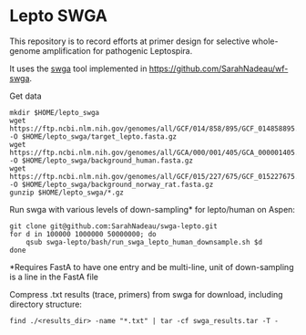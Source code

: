 # Lepto SWGA

This repository is to record efforts at primer design for selective whole-genome amplification for pathogenic Leptospira.

It uses the [swga](https://github.com/eclarke/swga) tool implemented in https://github.com/SarahNadeau/wf-swga.

Get data
```
mkdir $HOME/lepto_swga
wget https://ftp.ncbi.nlm.nih.gov/genomes/all/GCF/014/858/895/GCF_014858895.1_ASM1485889v1/GCF_014858895.1_ASM1485889v1_genomic.fna.gz -O $HOME/lepto_swga/target_lepto.fasta.gz
wget https://ftp.ncbi.nlm.nih.gov/genomes/all/GCA/000/001/405/GCA_000001405.29_GRCh38.p14/GCA_000001405.29_GRCh38.p14_genomic.fna.gz -O $HOME/lepto_swga/background_human.fasta.gz
wget https://ftp.ncbi.nlm.nih.gov/genomes/all/GCF/015/227/675/GCF_015227675.2_mRatBN7.2/GCF_015227675.2_mRatBN7.2_genomic.fna.gz -O $HOME/lepto_swga/background_norway_rat.fasta.gz
gunzip $HOME/lepto_swga/*.gz
```

Run swga with various levels of down-sampling* for lepto/human on Aspen:
``` 
git clone git@github.com:SarahNadeau/swga-lepto.git
for d in 100000 1000000 50000000; do 
    qsub swga-lepto/bash/run_swga_lepto_human_downsample.sh $d
done
```
*Requires FastA to have one entry and be multi-line, unit of down-sampling is a line in the FastA file

Compress .txt results (trace, primers) from swga for download, including directory structure: 
```
find ./<results_dir> -name "*.txt" | tar -cf swga_results.tar -T -
```